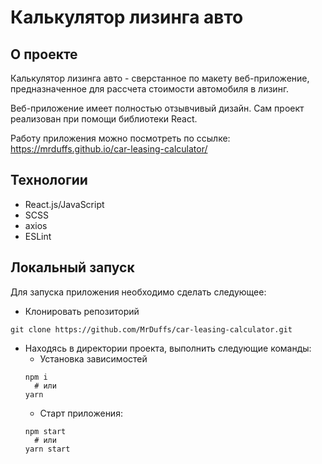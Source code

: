 # Калькулятор лизинга авто
## О проекте
Калькулятор лизинга авто - сверстанное по макету веб-приложение, предназначенное
для рассчета стоимости автомобиля в лизинг.

Веб-приложение имеет полностью отзывчивый дизайн. Сам проект реализован при 
помощи библиотеки React.

Работу приложения можно посмотреть по ссылке:
<https://mrduffs.github.io/car-leasing-calculator/>

## Технологии
- React.js/JavaScript
- SCSS
- axios
- ESLint

## Локальный запуск
Для запуска приложения необходимо сделать следующее:
- Клонировать репозиторий
```
git clone https://github.com/MrDuffs/car-leasing-calculator.git
```
- Находясь в директории проекта, выполнить следующие команды:
  - Установка зависимостей
  ```
  npm i
    # или
  yarn
  ```
  - Старт приложения:
  ```
  npm start
    # или
  yarn start
  ```